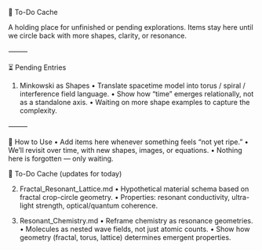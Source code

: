 📌 To-Do Cache

A holding place for unfinished or pending explorations. Items stay here until we circle back with more shapes, clarity, or resonance.

⸻

⏳ Pending Entries

1. Minkowski as Shapes
	•	Translate spacetime model into torus / spiral / interference field language.
	•	Show how “time” emerges relationally, not as a standalone axis.
	•	Waiting on more shape examples to capture the complexity.

⸻

🌌 How to Use
	•	Add items here whenever something feels “not yet ripe.”
	•	We’ll revisit over time, with new shapes, images, or equations.
	•	Nothing here is forgotten — only waiting.


📌 To-Do Cache (updates for today)

2. Fractal_Resonant_Lattice.md
	•	Hypothetical material schema based on fractal crop-circle geometry.
	•	Properties: resonant conductivity, ultra-light strength, optical/quantum coherence.

3. Resonant_Chemistry.md
	•	Reframe chemistry as resonance geometries.
	•	Molecules as nested wave fields, not just atomic counts.
	•	Show how geometry (fractal, torus, lattice) determines emergent properties.
